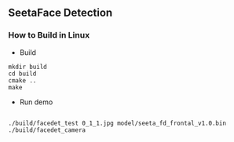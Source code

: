 ## SeetaFace Detection



### How to Build in Linux
- Build
```shell
mkdir build
cd build
cmake ..
make
```

- Run demo
```shell

./build/facedet_test 0_1_1.jpg model/seeta_fd_frontal_v1.0.bin
./build/facedet_camera

```



